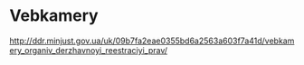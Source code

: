 # Vebkamery
http://ddr.minjust.gov.ua/uk/09b7fa2eae0355bd6a2563a603f7a41d/vebkamery_organiv_derzhavnoyi_reestraciyi_prav/
